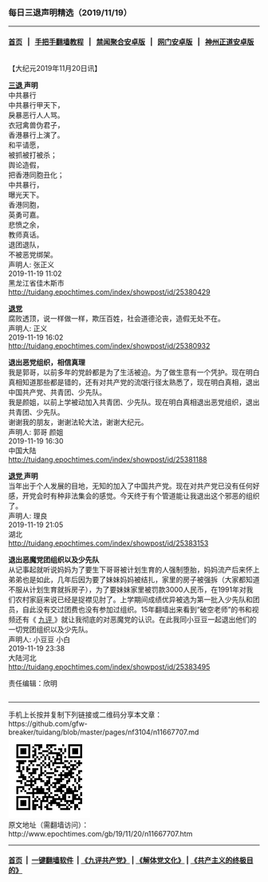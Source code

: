 ### 每日三退声明精选（2019/11/19）
------------------------

#### [首页](https://github.com/gfw-breaker/banned-news/blob/master/README.md) &nbsp;&nbsp;|&nbsp;&nbsp; [手把手翻墙教程](https://github.com/gfw-breaker/guides/wiki) &nbsp;&nbsp;|&nbsp;&nbsp; [禁闻聚合安卓版](https://github.com/gfw-breaker/bn-android) &nbsp;&nbsp;|&nbsp;&nbsp; [网门安卓版](https://github.com/oGate2/oGate) &nbsp;&nbsp;|&nbsp;&nbsp; [神州正道安卓版](https://github.com/SzzdOgate/update) 



<div class="column" id="artbody" itemprop="articleBody">
 <!-- article content begin -->
 <p>
  【大纪元2019年11月20日讯】
 </p>
 <p>
  <strong>
   <a href="http://www.epochtimes.com/gb/tag/%E4%B8%89%E9%80%80.html">
    三退
   </a>
   声明
  </strong>
  <br/>
  中共暴行
  <br/>
  中共暴行甲天下，
  <br/>
  戾暴恶行人人骂。
  <br/>
  衣冠禽兽伪君子，
  <br/>
  香港暴行上演了。
  <br/>
  和平请愿，
  <br/>
  被抓被打被杀；
  <br/>
  舆论造假，
  <br/>
  把香港同胞丑化；
  <br/>
  中共暴行，
  <br/>
  曝光天下。
  <br/>
  香港同胞，
  <br/>
  英勇可嘉。
  <br/>
  悲愤之余，
  <br/>
  教师真话。
  <br/>
  退团退队，
  <br/>
  不被恶党绑架。
  <br/>
  声明人: 张正义
  <br/>
  2019-11-19 11:02
  <br/>
  黑龙江省佳木斯市
  <br/>
  <a href="http://tuidang.epochtimes.com/index/showpost/id/25380429">
   http://tuidang.epochtimes.com/index/showpost/id/25380429
  </a>
 </p>
 <p>
  <strong>
   <a href="http://www.epochtimes.com/gb/tag/%E9%80%80%E5%85%9A.html">
    退党
   </a>
  </strong>
  <br/>
  腐败透顶，说一样做一样，欺压百姓，社会道德沦丧，造假无处不在。
  <br/>
  声明人: 正义
  <br/>
  2019-11-19 16:02
  <br/>
  <a href="http://tuidang.epochtimes.com/index/showpost/id/25380932">
   http://tuidang.epochtimes.com/index/showpost/id/25380932
  </a>
 </p>
 <p>
  <strong>
   退出恶党组织，相信真理
  </strong>
  <br/>
  我是郭哥，以前多年的党龄都是为了生活被迫。为了做生意有一个凭护。现在明白真相知道那些都是错的，还有对共产党的流氓行径太熟悉了，现在明白真相，退出中国共产党、共青团、少先队。
  <br/>
  我是颜姐，以前上学被动加入共青团、少先队。现在明白真相退出恶党组织，退出共青团、少先队。
  <br/>
  谢谢我的朋友，谢谢法轮大法，谢谢大纪元。
  <br/>
  声明人: 郭哥 颜姐
  <br/>
  2019-11-19 16:30
  <br/>
  中国大陆
  <br/>
  <a href="http://tuidang.epochtimes.com/index/showpost/id/25381188">
   http://tuidang.epochtimes.com/index/showpost/id/25381188
  </a>
 </p>
 <p>
  <strong>
   <a href="http://www.epochtimes.com/gb/tag/%E9%80%80%E5%85%9A.html">
    退党
   </a>
   声明
  </strong>
  <br/>
  当年出于个人发展的目地，无知的加入了中国共产党。现在对共产党已没有任何好感，开党会时有种非法集会的感觉。今天终于有个管道能让我退出这个邪恶的组织了。
  <br/>
  声明人: 理良
  <br/>
  2019-11-19 21:05
  <br/>
  湖北
  <br/>
  <a href="http://tuidang.epochtimes.com/index/showpost/id/25383153">
   http://tuidang.epochtimes.com/index/showpost/id/25383153
  </a>
 </p>
 <p>
  <strong>
   退出恶魔党团组织以及少先队
  </strong>
  <br/>
  从记事起就听说妈妈为了要生下哥哥被计划生育的人强制堕胎，妈妈流产后来怀上弟弟也是如此，几年后因为要了妹妹妈妈被结扎，家里的房子被强拆（大家都知道不服从计划生育就拆房子），为了要妹妹家里被罚款3000人民币，在1991年对我们农村家庭来说已经是捉襟见肘了。上学期间成绩优异被选为第一批入少先队和团员，自此没有交过团费也没有参加过组织。15年翻墙出来看到“破空老师”的书和视频还有《
  <a href="http://www.epochtimes.com/gb/tag/%E4%B9%9D%E8%AF%84.html">
   九评
  </a>
  》就让我彻底的对恶魔党的认识。在此我同小豆豆一起退出他们的一切党团组织以及少先队。
  <br/>
  声明人: 小豆豆 小白
  <br/>
  2019-11-19 23:38
  <br/>
  大陆河北
  <br/>
  <a href="http://tuidang.epochtimes.com/index/showpost/id/25383495">
   http://tuidang.epochtimes.com/index/showpost/id/25383495
  </a>
 </p>
 <p>
  责任编辑：欣明
 </p>
 <!-- article content end -->
 <div id="below_article_ad">
  <div id="below_article_ad_inner">
  </div>
 </div>
</div>

<hr/>
手机上长按并复制下列链接或二维码分享本文章：<br/>
https://github.com/gfw-breaker/tuidang/blob/master/pages/nf3104/n11667707.md <br/>
<a href='https://github.com/gfw-breaker/tuidang/blob/master/pages/nf3104/n11667707.md'><img src='https://github.com/gfw-breaker/tuidang/blob/master/pages/nf3104/n11667707.md.png'/></a> <br/>
原文地址（需翻墙访问）：http://www.epochtimes.com/gb/19/11/20/n11667707.htm


------------------------
#### [首页](https://github.com/gfw-breaker/banned-news/blob/master/README.md) &nbsp;|&nbsp; [一键翻墙软件](https://github.com/gfw-breaker/nogfw/blob/master/README.md) &nbsp;| [《九评共产党》](https://github.com/gfw-breaker/9ping.md/blob/master/README.md#九评之一评共产党是什么) | [《解体党文化》](https://github.com/gfw-breaker/jtdwh.md/blob/master/README.md) | [《共产主义的终极目的》](https://github.com/gfw-breaker/gczydzjmd.md/blob/master/README.md)


<img src='http://gfw-breaker.win/tuidang/pages/nf3104/n11667707.md' width='0px' height='0px'/>